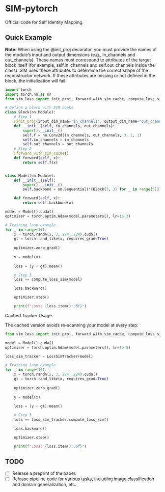 # SIM-pytorch
Official code for Self Identity Mapping.

## Quick Example
**Note:**
When using the @init_proj decorator, you must provide the names of the module’s input and output dimensions (e.g., in_channels and out_channels). These names must correspond to attributes of the target block itself (for example, self.in_channels and self.out_channels inside the class). SIM uses these attributes to determine the correct shape of the reconstructor network. If these attributes are missing or not defined in the block, the initialization will fail.
```python
import torch
import torch.nn as nn
from sim_loss import init_proj, forward_with_sim_cache, compute_loss_sim, LossSimTracker

# Define a block with SIM hooks
class Block(nn.Module):
    # Step 1
    @init_proj(input_dim_name="in_channels", output_dim_name="out_channels")
    def __init__(self, in_channels, out_channels):
        super().__init__()
        self.f = nn.Conv2d(in_channels, out_channels, 3, 1, 1)
        self.in_channels = in_channels
        self.out_channels = out_channels
    # Step 2
    @forward_with_sim_cache()
    def forward(self, x):
        return self.f(x)


class Model(nn.Module):
    def __init__(self):
        super().__init__()
        self.backbone = nn.Sequential(*[Block(3, 3) for _ in range(3)])

    def forward(self, x):
        return self.backbone(x)

model = Model().cuda()
optimizer = torch.optim.Adam(model.parameters(), lr=1e-3)

# Training loop example
for _ in range(10):
    x = torch.randn(2, 3, 224, 224).cuda()
    gt = torch.rand_like(x, requires_grad=True)
    
    optimizer.zero_grad()
    
    y = model(x)
    
    loss = (y - gt).mean()

    # Step 3
    loss += compute_loss_sim(model)

    loss.backward()

    optimizer.step()

    print(f"Loss: {loss.item():.6f}")
```

Cached Tracker Usage

The cached version avoids re-scanning your model at every step:
```python
from sim_loss import init_proj, forward_with_sim_cache, compute_loss_sim, LossSimTracker

model = Model().cuda()
optimizer = torch.optim.Adam(model.parameters(), lr=1e-3)

loss_sim_tracker = LossSimTracker(model)

# Training loop example
for _ in range(10):
    x = torch.randn(2, 3, 224, 224).cuda()
    gt = torch.rand_like(x, requires_grad=True)
    
    optimizer.zero_grad()
    
    y = model(x)
    
    loss = (y - gt).mean()

    # Step 3
    loss += loss_sim_tracker.compute_loss_sim()

    loss.backward()

    optimizer.step()

    print(f"Loss: {loss.item():.6f}")
```

## TODO

- [ ] Release a preprint of the paper.
- [ ] Release pipeline code for various tasks, including image classification and domain generalization, etc.
